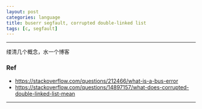 ```yaml
---
layout: post
categories: language
title: buserr segfault, corrupted double-linked list
tags: [c, segfault]
---
```


  

---

缕清几个概念，水一个博客







### Ref

- https://stackoverflow.com/questions/212466/what-is-a-bus-error
- https://stackoverflow.com/questions/14897157/what-does-corrupted-double-linked-list-mean

---

